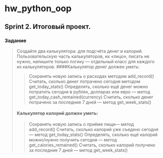 # hw_python_oop
## Sprint 2. Итоговый проект. 

### Задание
>Создайте два калькулятора: для подсчёта денег и калорий. 
>Пользовательскую часть калькуляторов, их «лицо», писать не нужно, напишите только логику — отдельный класс для каждого из калькуляторов.
>####Калькулятор денег должен уметь:
>>  Сохранять новую запись о расходах методом add_record()
>>  Считать, сколько денег потрачено сегодня методом get_today_stats()
>>  Определять, сколько ещё денег можно потратить сегодня в рублях, долларах или евро — метод get_today_cash_remained(currency)
>>  Считать, сколько денег потрачено за последние 7 дней — метод get_week_stats()
>#### Калькулятор калорий должен уметь:
>>  Сохранять новую запись о приёме пищи— метод add_record()
>>  Считать, сколько калорий уже съедено сегодня — метод get_today_stats()
>>  Определять, сколько ещё калорий можно/нужно получить сегодня — метод get_calories_remained()
>>  Считать, сколько калорий получено за последние 7 дней — метод get_week_stats()
